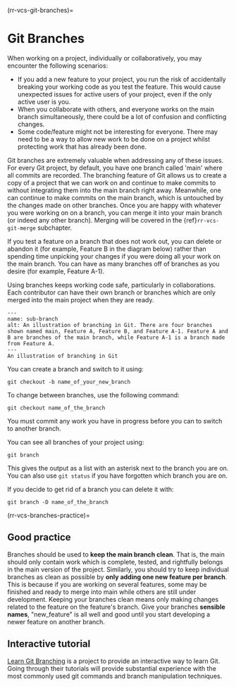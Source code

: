 (rr-vcs-git-branches)=
# Git Branches

When working on a project, individually or collaboratively, you may encounter the following scenarios:

- If you add a new feature to your project, you run the risk of accidentally breaking your working code as you test the feature.
This would cause unexpected issues for active users of your project, even if the only active user is you.
- When you collaborate with others, and everyone works on the main branch simultaneously, there could be a lot of confusion and conflicting changes.
- Some code/feature might not be interesting for everyone. There may need to be a way to allow new work to be done on a project whilst protecting work that has already been done.

Git branches are extremely valuable when addressing any of these issues.
For every Git project, by default, you have one branch called 'main' where all commits are recorded.
The branching feature of Git allows us to create a copy of a project that we can work on and continue to make commits to without integrating them into the main branch right away.
Meanwhile, one can continue to make commits on the main branch, which is untouched by the changes made on other branches.
Once you are happy with whatever you were working on on a branch, you can merge it into your main branch (or indeed any other branch).
Merging will be covered in the {ref}`rr-vcs-git-merge` subchapter.

If you test a feature on a branch that does not work out, you can delete or abandon it (for example, Feature B in the diagram below) rather than spending time unpicking your changes if you were doing all your work on the main branch.
You can have as many branches off of branches as you desire (for example, Feature A-1).

Using branches keeps working code safe, particularly in collaborations.
Each contributor can have their own branch or branches which are only merged into the main project when they are ready.

```{figure} ../../figures/sub-branch.png
---
name: sub-branch
alt: An illustration of branching in Git. There are four branches shown named main, Feature A, Feature B, and Feature A-1. Feature A and B are branches of the main branch, while Feature A-1 is a branch made from Feature A.
---
An illustration of branching in Git
```

You can create a branch and switch to it using:
```
git checkout -b name_of_your_new_branch
```

To change between branches, use the following command:
```
git checkout name_of_the_branch
```

You must commit any work you have in progress before you can to switch to another branch.

You can see all branches of your project using:

```
git branch
```
This gives the output as a list with an asterisk next to the branch you are on.
You can also use `git status` if you have forgotten which branch you are on.

If you decide to get rid of a branch you can delete it with:

```
git branch -D name_of_the_branch
```
(rr-vcs-branches-practice)=
## Good practice

Branches should be used to **keep the main branch clean**.
That is, the main should only contain work which is complete, tested, and rightfully belongs in the main version of the project.
Similarly, you should try to keep individual branches as clean as possible by **only adding one new feature per branch**. This is because if you are working on several features, some may be finished and ready to merge into main while others are still under development.
Keeping your branches clean means only making changes related to the feature on the feature's branch.
Give your branches **sensible names**, "new_feature" is all well and good until you start developing a newer feature on another branch.

## Interactive tutorial

[Learn Git Branching](https://learngitbranching.js.org/) is a project to provide an interactive way to learn Git. Going
through their tutorials will provide substantial experience with the most commonly used git commands and branch manipulation techniques.
